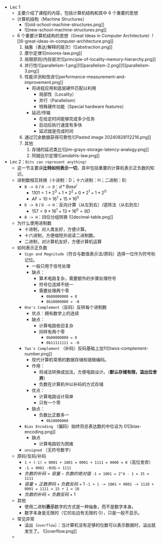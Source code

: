 - Lec 1
	- 主要介绍了课程的内容，包括计算机结构和其中 6 个重要的思想
	- 计算机结构（Machine Structures）
		- ![[old-school-machine-structures.png]]
		- ![[new-school-machine-structures.png]]
	- 6 个重要计算机结构的思想（Great Ideas in Computer Architecture）![[6-great-ideas-in-computer-architecture.png]]
		1. 抽象（表达/解释的层次）![[abstraction.png]]
		2. 摩尔定律![[moores-law.png]]
		3. 局限原则/内存层次![[principle-of-locality-memory-hierarchy.png]]
		4. 并行性![[parallelism-1.png]]![[parallelism-2.png]]![[parallelism-3.png]]
		5. 性能评测和改进![[performance-measurement-and-improvement.png]]
			- 将进程应用和底层硬件匹配以利用
				- 局部性（Locality）
				- 并行（Parallelism）
				- 特殊硬件功能（Special hardware features）
			- 延迟/传输
				- 在给定时间能够完成多少任务
				- 启动后执行速度有多快
				- 延迟就是完成时间
		6. 通过冗余数据获得可靠性![[Pasted image 20240828112216.png]]
		2. 其他
			1. 存储的延迟类比![[jim-grays-storage-latency-analogy.png]]
			2. 阿姆达尔定理![[amdahls-law.png]]
- Lec 2：`Bits can represent anything!`
	- 这一节主要讲**比特如何表示一切**，其中包括重要的计算机表示正负数的知识。
	- 进制数相互转换（十进制：D；十六进制：H；二进制：B）
		- `B -> D` / `H -> D`：$d*Base^i$
			- $1101=1*2^3+1*2^2+0*2^1+1*2^0$
			- $AF=10*16^1+15*16^0$
		- `D -> B` / `D -> H`：反向计算（从左到右）/逐除法（从右到左）
			- $157 = 9 * 16^1 + 13 * 16^0 = 9D$
		- `B -> H`：四位分组转换
		  ![[decimal-table.png]]
	- 为什么使用进制数
		- 十进制，对人类友好，方便计算。
		- 十六进制，方便缩短并阅读二进制数。
		- 二进制，对计算机友好，方便计算机运算
	- 如何表示正负数
		- `Sign and Magnitude`（符合与数值表示法/原码）选择一位作为符号标记位。
			- 一般只用于信号处理
			- 缺点：
				- 算术电路复杂，需要额外的步骤处理符号
				- 符号位选择不统一
				- 需要处理两个零
					- `0b00000000 = 0`
					- `0b10000000 = -0`
		- `One's Complement`（反码）反转每个进制数
			- 优点：拥有数学上的连续
			- 缺点：
				- 计算电路依旧复杂
				- 同样有两个零
					- `0b00000000 = 0`
					- `0b11111111 = -0`
		- `Two's Complement` （补码）反码基础上加1![[twos-complement-number.png]]
			- 现代计算机常用的数据存储和错做编码。
			- 作用：
				- 将减法转换成加法，方便电路设计。（**默认存储有限，溢出位舍弃**）
				- 负数在计算机中以补码的方式存储
			- 优点：
				- 计算电路设计简单
				- 只有一个零
			- 缺点：
				- 负数比正数多一
					- `0b10000000`
		- `Bias Encoding` （偏码）始终将总表达数的中位设为 0![[bias-encoding.png]]
			- 缺点
				- 计算电路较为困难
		- `unsigned` （无符号数字）
	- 原码/反码/补码
		- `1 + (-1) = 0001 + 1001 = 0001 + 1111 = 0000 = 0`（高位舍弃）
		- `-1 = 0001 -补码-> 1111 `
		- $负数的补码 = 容量 - 负数的绝对值$   `-1 = 1001 = 2^4 - 1 = 15 = 1111`
		- $容量 = 正数原码 + 负数反码 + 1$   `-1 + 1 -> 1001 + 0001 -> 1110 + 0001 = 1111 = 15 + 1 = 16`
		- $负数的补码 = 负数反码 + 1$
	- 其他
		- 使用二进制**表示**数字的方式是一种抽象，而不是数字本身。
		- 数字本身是无限的（它的右边有无限的 0），只是一般不显示。
	- 常见异常
		- 溢出（`overflow`）：当计算机没有足够的位数可以表示数据时，溢出就发生了。
		  ![[overflow.png]]
	- 
	
	  
